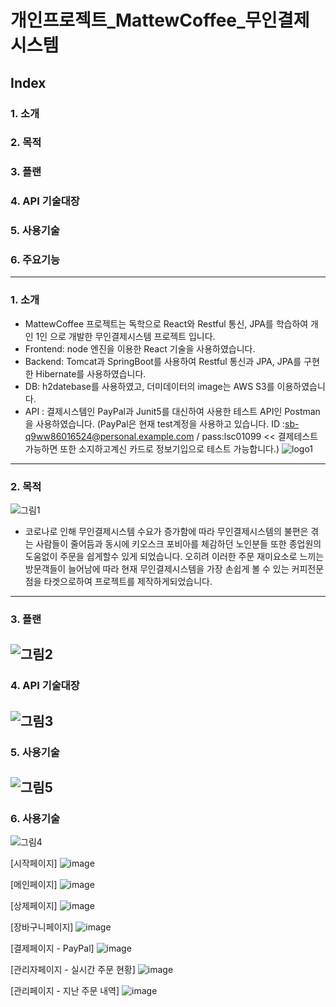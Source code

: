 # 개인프로젝트_MattewCoffee_무인결제시스템

## Index
### 1. 소개
### 2. 목적
### 3. 플랜
### 4. API 기술대장
### 5. 사용기술
### 6. 주요기능
-----------------
### 1. 소개
- MattewCoffee 프로젝트는 독학으로 React와 Restful 통신, JPA를 학습하여 개인 1인 으로 개발한 무인결제시스템 프로젝트 입니다.
- Frontend: node 엔진을 이용한 React 기술을 사용하였습니다.
- Backend: Tomcat과 SpringBoot를 사용하여 Restful 통신과 JPA, JPA를 구현한 Hibernate를 사용하였습니다.
- DB: h2datebase를 사용하였고, 더미데이터의 image는 AWS S3를 이용하였습니다.
- API : 결제시스템인 PayPal과 Junit5를 대신하여 사용한 테스트 API인 Postman을 사용하였습니다.
   (PayPal은 현재 test계정을 사용하고 있습니다. ID :sb-q9ww86016524@personal.example.com / pass:lsc01099 << 결제테스트가능하면 또한 소지하고계신 카드로 정보기입으로 테스트 가능합니다.)
![logo1](https://user-images.githubusercontent.com/73806238/125185489-0b583500-e260-11eb-8af2-68d13691691c.png)
--------------------
### 2. 목적
![그림1](https://user-images.githubusercontent.com/73806238/125185650-021b9800-e261-11eb-9a49-88e75c9977f1.jpg)
- 코로나로 인해 무인결제시스템 수요가 증가함에 따라 무인결제시스템의 불편은 겪는 사람들이 줄어듬과 동시에 키오스크 포비아를 체감하던 노인분들 또한 종업원의 도움없이 주문을 쉽게할수 있게 되었습니다. 오히려 이러한 주문 재미요소로 느끼는 방문객들이 늘어남에 따라 현재 무인결제시스템을 가장 손쉽게 볼 수 있는 커피전문점을 타겟으로하여 프로젝트를 제작하게되었습니다.
-----------------------
### 3. 플랜
![그림2](https://user-images.githubusercontent.com/73806238/125185921-625f0980-e262-11eb-95f0-cab36d64bb8e.png)
------------------------
### 4. API 기술대장
![그림3](https://user-images.githubusercontent.com/73806238/125185985-bc5fcf00-e262-11eb-84a1-150220f48541.png)
------------------------
### 5. 사용기술
![그림5](https://user-images.githubusercontent.com/73806238/125186724-fd59e280-e266-11eb-85b9-02be22cdd523.png)
------------------------
### 6. 사용기술
![그림4](https://user-images.githubusercontent.com/73806238/125186141-8e2ebf00-e263-11eb-9ba1-61281d9a7262.png)

[시작페이지]
![image](https://user-images.githubusercontent.com/73806238/125186900-d2bc5980-e267-11eb-9cf4-46d2f1144c21.png)

[메인페이지]
![image](https://user-images.githubusercontent.com/73806238/125186981-49595700-e268-11eb-86d9-f9c8853d6978.png)

[상제페이지]
![image](https://user-images.githubusercontent.com/73806238/125187010-655cf880-e268-11eb-9d0a-0b9fc8079081.png)

[장바구니페이지]
![image](https://user-images.githubusercontent.com/73806238/125187028-7574d800-e268-11eb-994b-66452d564d14.png)

[결제페이지 - PayPal]
![image](https://user-images.githubusercontent.com/73806238/125187043-91787980-e268-11eb-8339-3e1f71c78329.png)

[관리자페이지 - 실시간 주문 현황]
![image](https://user-images.githubusercontent.com/73806238/125187066-ba007380-e268-11eb-8013-b72fb2463ada.png)

[관리페이지 - 지난 주문 내역]
![image](https://user-images.githubusercontent.com/73806238/125187075-c389db80-e268-11eb-8721-41db464be846.png)

